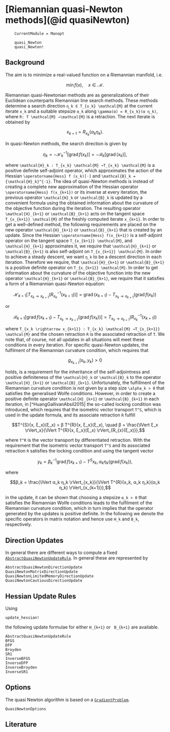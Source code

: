 # [Riemannian quasi-Newton methods](@id quasiNewton)

```@meta
    CurrentModule = Manopt
```

```@docs
    quasi_Newton
    quasi_Newton!
```

## Background

The aim is to minimize a real-valued function on a Riemannian manifold, i.e.

```math
\min f(x), \quad x ∈ \mathcal{M}.
```

Riemannian quasi-Newtonian methods are as generalizations of their Euclidean counterparts Riemannian line search methods. These methods determine a search direction ``η_k ∈ T_{x_k} \mathcal{M}`` at the current iterate ``x_k`` and a suitable stepsize ``α_k`` along ``\gamma(α) = R_{x_k}(α η_k)``, where ``R: T \mathcal{M} →\mathcal{M}`` is a retraction. The next iterate is obtained by

```math
x_{k+1} = R_{x_k}(α_k η_k).
```

In quasi-Newton methods, the search direction is given by

```math
η_k = -{\mathcal{H}_k}^{-1}[\operatorname{grad}f (x_k)] = -\mathcal{B}_k [\operatorname{grad} (x_k)],
```

where ``\mathcal{H}_k : T_{x_k} \mathcal{M} →T_{x_k} \mathcal{M}`` is a positive definite self-adjoint operator, which approximates the action of the Hessian ``\operatorname{Hess} f (x_k)[⋅]`` and ``\mathcal{B}_k = {\mathcal{H}_k}^{-1}``. The idea of quasi-Newton methods is instead of creating a complete new approximation of the Hessian operator ``\operatorname{Hess} f(x_{k+1})`` or its inverse at every iteration, the previous operator ``\mathcal{H}_k`` or ``\mathcal{B}_k`` is updated by a convenient formula using the obtained information about the curvature of the objective function during the iteration. The resulting operator ``\mathcal{H}_{k+1}`` or ``\mathcal{B}_{k+1}`` acts on the tangent space ``T_{x_{k+1}} \mathcal{M}`` of the freshly computed iterate ``x_{k+1}``.
In order to get a well-defined method, the following requirements are placed on the new operator ``\mathcal{H}_{k+1}`` or ``\mathcal{B}_{k+1}`` that is created by an update. Since the Hessian ``\operatorname{Hess} f(x_{k+1})`` is a self-adjoint operator on the tangent space ``T_{x_{k+1}} \mathcal{M}``, and ``\mathcal{H}_{k+1}`` approximates it, we require that ``\mathcal{H}_{k+1}`` or ``\mathcal{B}_{k+1}`` is also self-adjoint on ``T_{x_{k+1}} \mathcal{M}``. In order to achieve a steady descent, we want ``η_k`` to be a descent direction in each iteration. Therefore we require, that ``\mathcal{H}_{k+1}`` or ``\mathcal{B}_{k+1}`` is a positive definite operator on ``T_{x_{k+1}} \mathcal{M}``. In order to get information about the curvature of the objective function into the new operator ``\mathcal{H}_{k+1}`` or ``\mathcal{B}_{k+1}``, we require that it satisfies a form of a Riemannian quasi-Newton equation:

```math
\mathcal{H}_{k+1} [T_{x_k \rightarrow x_{k+1}}({R_{x_k}}^{-1}(x_{k+1}))] = \operatorname{grad}(x_{k+1}) - T_{x_k \rightarrow x_{k+1}}(\operatorname{grad}f(x_k))
```

or

```math
\mathcal{B}_{k+1} [\operatorname{grad}f(x_{k+1}) - T_{x_k \rightarrow x_{k+1}}(\operatorname{grad}f(x_k))] = T_{x_k \rightarrow x_{k+1}}({R_{x_k}}^{-1}(x_{k+1}))
```

where ``T_{x_k \rightarrow x_{k+1}} : T_{x_k} \mathcal{M} →T_{x_{k+1}} \mathcal{M}`` and the chosen retraction ``R`` is the associated retraction of ``T``. We note that, of course, not all updates in all situations will meet these conditions in every iteration.
For specific quasi-Newton updates, the fulfilment of the Riemannian curvature condition, which requires that

```math
g_{x_{k+1}}(s_k, y_k) > 0
```

holds, is a requirement for the inheritance of the self-adjointness and positive definiteness of the ``\mathcal{H}_k`` or ``\mathcal{B}_k`` to the operator ``\mathcal{H}_{k+1}`` or ``\mathcal{B}_{k+1}``. Unfortunately, the fulfillment of the Riemannian curvature condition is not given by a step size ``\alpha_k > 0`` that satisfies the generalised Wolfe conditions. However, in order to create a positive definite operator ``\mathcal{H}_{k+1}`` or ``\mathcal{B}_{k+1}`` in each iteration, in [^HuangGallivanAbsil2015] the so-called locking condition was introduced, which requires that the isometric vector transport ``T^S``, which is used in the update formula, and its associate retraction ``R`` fulfill

```math
T^{S}{x, ξ_x}(ξ_x) = β T^{R}{x, ξ_x}(ξ_x), \quad β = \frac{\lVert ξ_x \rVert_x}{\lVert T^{R}{x, ξ_x}(ξ_x) \rVert_{R_{x}(ξ_x)}},
```

where ``T^R`` is the vector transport by differentiated retraction. With the requirement that the isometric vector transport ``T^S`` and its associated retraction ``R`` satisfies the locking condition and using the tangent vector

```math
y_k = {β_k}^{-1} \operatorname{grad}f(x_{k+1}) - T^{S}{x_k, α_k η_k}(\operatorname{grad}f(x_k)),
```

where

```math
β_k = \frac{\lVert α_k η_k \rVert_{x_k}}{\lVert T^{R}{x_k, α_k η_k}(α_k η_k) \rVert_{x_{k+1}}},
```

in the update, it can be shown that choosing a stepsize ``α_k > 0`` that satisfies the Riemannian Wolfe conditions leads to the fulfilment of the Riemannian curvature condition, which in turn implies that the operator generated by the updates is positive definite.
In the following we denote the specific operators in matrix notation and hence use ``H_k`` and ``B_k``, respectively.

## Direction Updates

In general there are different ways to compute a fixed [`AbstractQuasiNewtonUpdateRule`](@ref).
In general these are represented by

```@docs
AbstractQuasiNewtonDirectionUpdate
QuasiNewtonMatrixDirectionUpdate
QuasiNewtonLimitedMemoryDirectionUpdate
QuasiNewtonCautiousDirectionUpdate
```

## Hessian Update Rules

Using

```@docs
update_hessian!
```

the following update formulae for either ``H_{k+1}`` or `` B_{k+1}`` are available.

```@docs
AbstractQuasiNewtonUpdateRule
BFGS
DFP
Broyden
SR1
InverseBFGS
InverseDFP
InverseBroyden
InverseSR1
```

## Options

The quasi Newton algorithm is based on a [`GradientProblem`](@ref).

```@docs
QuasiNewtonOptions
```

## Literature
